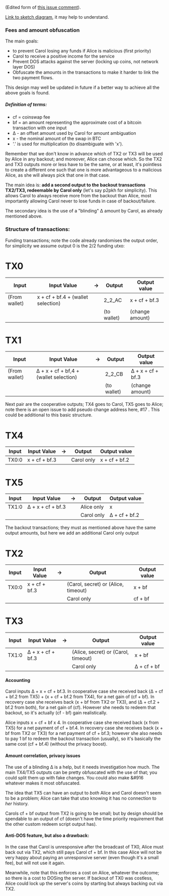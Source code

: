 (Edited form of [this issue comment](https://github.com/AdamISZ/CoinSwapCS/issues/8#issuecomment-299255003)).

[Link to sketch diagram](http://imgur.com/a/m54m7), it may help to understand.

### Fees and amount obfuscation

The main goals:

* to prevent Carol losing any funds if Alice is malicious (first priority)
* Carol to receive a positive income for the service
* Prevent DOS attacks against the server (locking up coins, not network layer DOS)
* Obfuscate the amounts in the transactions to make it harder to link the two payment flows.

This design may well be updated in future if a better way to achieve all the above
goals is found.

##### Definition of terms:

* cf = coinswap fee
* bf = an amount representing the approximate cost of a bitcoin transaction with one input
* &#916; - an offset amount used by Carol for amount ambiguation
* x - the nominal amount of the swap in BTC
* '.' is used for multiplication (to disambiguate with 'x').

Remember that we don't know in advance which of TX2 or TX3 will be used by Alice in any backout; and moreover, Alice can choose which. So the TX2 and TX3 outputs more or less have to be the same, or at least, it's pointless to create a different one such that one is more advantageous to a malicious Alice, as she will always pick that one in that case.

The main idea is: **add a second output to the backout transactions TX2/TX3, redeemable by Carol only** (let's say p2pkh for simplicity). This allows Carol to always receive more from the backout than Alice, most importantly allowing Carol never to lose funds in case of backout/failure. 

The secondary idea is the use of a "blinding" &#916; amount by Carol, as already mentioned above.

### Structure of transactions:

Funding transactions; note the code already randomises the output order, for simplicity we assume output 0 is the 2/2 funding utxo:

TX0
====
Input | Input Value | -> | Output | Output value
--- | --- | --- | --- | --- 
(From wallet) | x + cf + bf.4 + (wallet selection) | | 2_2_AC | x + cf + bf.3
 | | | | (to wallet) | (change amount)

TX1
====
Input | Input Value | -> | Output | Output value
--- | --- | --- | --- | --- 
(From wallet) | &#916; + x + cf + bf,4 + (wallet selection) | | 2_2_CB | &#916; + x + cf + bf.3
 | | | | (to wallet) | (change amount)

Next pair are the cooperative outputs; TX4 goes to Carol, TX5 goes to Alice; note there is an open issue to add pseudo change address here, #17 . This could be additional to this basic structure.

TX4
====
Input | Input Value | -> | Output | Output value
--- | --- | --- | --- | --- 
TX0:0 | x + cf + bf.3 | | Carol only | x + cf + bf.2

TX5
====
Input | Input Value | -> | Output | Output value
--- | --- | --- | --- | --- 
TX1:0 | &#916; + x + cf + bf.3 | | Alice only | x
 | | | | Carol only | &#916; + cf + bf.2

The backout transactions; they must as mentioned above have the same output amounts, but here we add an additional Carol only output


TX2
====
Input | Input Value | -> | Output | Output value
--- | --- | --- | --- | --- 
TX0:0 | x + cf + bf.3 | | (Carol, secret) or (Alice, timeout) | x + bf
 | | | | Carol only | cf + bf

TX3
====
Input | Input Value | -> | Output | Output value
--- | --- | --- | --- | --- 
TX1:0 | &#916; + x + cf + bf.3 | | (Alice, secret) or (Carol, timeout) | x + bf
 | | | | Carol only | &#916; + cf + bf

#### Accounting

Carol inputs &#916; + x + cf + bf.3. In cooperative case she received back (&#916; + cf + bf.2 from TX5) + (x + cf + bf.2 from TX4), for a net gain of (cf + bf). In recovery case she receives back (x + bf from TX2 or TX3), and (&#916; + cf.2 + bf.2 from both), for a net gain of (cf). However she needs to redeem that backout, so it's actually (cf - bf) gain realistically.

Alice inputs x + cf + bf x 4. In cooperative case she received back (x from TX5) for a net payment of cf + bf.4. In recovery case she receives back (x + bf from TX2 or TX3) for a net payment of cf + bf.3; however she also needs to pay 1 bf to redeem the backout transaction (usually), so it's basically the same cost (cf + bf.4) (without the privacy boost).

#### Amount correlation, privacy issues

The use of a blinding &#916; is a help, but it needs investigation how much. The main TX4/TX5 outputs can be pretty obfuscated with the use of that; you could split them up with fake changes. You could also make &#916 whatever makes it most obfuscated.

The idea that TX5 can have an output to *both* Alice and Carol doesn't seem to be a problem; Alice can take that utxo knowing it has no connection to *her* history.

Carols cf + bf output from TX2 is going to be small; but by design should be spendable to an output of cf (doesn't have the time priority requirement that the other custom redeem script output has).

#### Anti-DOS feature, but also a drawback:

In the case that Carol is unresponsive after the broadcast of TX0, Alice must back
out via TX2, which still pays Carol cf + bf. In this case Alice will not be very
happy about paying an unresponsive server (even though it's a small fee), but will not use it again.

Meanwhile, note that this enforces a cost on Alice, whatever the outcome;
so there is a cost to DOSing the server. If backout of TX0 was costless,
Alice could lock up the server's coins by starting but always backing out via TX2.